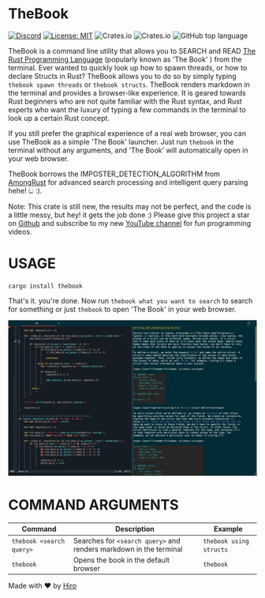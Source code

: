 # TheBook

<!--- ![test workflow](https://github.com/0xhiro/thebook/actions/workflows/test.yml/badge.svg) -->
[![Discord](https://img.shields.io/discord/1018936651612967043)](https://discord.gg/yMEKS2hk)
[![License: MIT](https://img.shields.io/badge/License-MIT-yellow.svg)](https://opensource.org/licenses/MIT)
![Crates.io](https://img.shields.io/crates/d/thebook)
![Crates.io](https://img.shields.io/crates/v/thebook)
![GitHub top language](https://img.shields.io/github/languages/top/0xhiro/thebook)

TheBook is a command line utility that allows you to SEARCH and READ [The Rust Programming Language](https://doc.rust-lang.org/book/) (popularly known as 'The Book' ) from the terminal.
Ever wanted to quickly look up how to spawn threads, or how to declare Structs in Rust? TheBook allows you to do so by simply typing `thebook spawn threads` or `thebook structs`.
TheBook renders markdown in the terminal and provides a browser-like experience. It is geared towards Rust beginners who are not quite familiar with the Rust syntax, and Rust experts who want the luxury of typing a few commands in the terminal to look up a certain Rust concept.

If you still prefer the graphical experience of a real web browser, you can use TheBook as a simple 'The Book' launcher. Just run `thebook` in the terminal without any arguments, and 'The Book' will automatically open in your web browser.

TheBook borrows the IMPOSTER_DETECTION_ALGORITHM from [AmongRust](https://github.com/0xhiro/amongrust) for advanced search processing and intelligent query parsing hehe! ඞ :). 

Note: This crate is still new, the results may not be perfect, and the code is a little messy, but hey! it gets the job done :) Please give this project a star on [Github](https://github.com/0xhiro/thebook) and subscribe to my new [YouTube channel](https://www.youtube.com/channel/UCv3SId-GfOT7MCaHVl88SQQ) for fun programming videos.

# USAGE

`cargo install thebook`

That's it. you're done. Now run `thebook what you want to search` to search for something or just `thebook` to open 'The Book' in your web browser.

![screenshot](https://github.com/0xhiro/thebook/blob/main/img/Screenshot.png?raw=true)

# COMMAND ARGUMENTS

| Command                   | Description                                                          | Example                                      
| -----------               | -----------                                                          | -----------
| `thebook <search query>`  | Searches for `<search query>` and renders markdown in the terminal   | `thebook using structs`
| `thebook`                 | Opens the book in the default browser                                | `thebook`


Made with ❤️  by [Hiro](https://twitter.com/0x1hiro) 